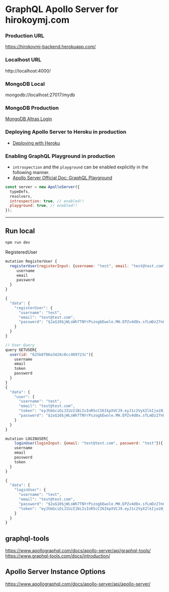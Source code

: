 # GraphQL Apollo Server for hirokoymj.com

### Production URL

https://hirokoymj-backend.herokuapp.com/

### Localhost URL

http://localhost:4000/

### MongoDB Local

mongodb://localhost:27017/mydb

### MongoDB Production

[MongoDB Altras Login](https://account.mongodb.com/account/login?nds=true)

### Deploying Apollo Server to Heroku in production

- [Deploying with Heroku](https://www.apollographql.com/docs/apollo-server/deployment/heroku/)

### Enabling GraphQL Playground in production

- `introspection` and the `playground` can be enabled explicitly in the following manner.
- [Apollo Server Official Doc: GraphQL Playground](https://www.apollographql.com/docs/apollo-server/testing/graphql-playground/#gatsby-focus-wrapper)

```js
const server = new ApolloServer({
  typeDefs,
  resolvers,
  introspection: true, // enabled!!
  playground: true, // enabled!!
});
```

<hr />

## Run local

```js
npm run dev
```

RegisteredUser

```js
mutation RegisterUser {
  registerUser(registerInput: {username: "test", email: "test@test.com", password: "test"}) {
     username
     email
     password
  }
}

{
  "data": {
    "registerUser": {
      "username": "test",
      "email": "test@test.com",
      "password": "$2a$10$jWLsWh7TNYrPszogbEwole.MH.EPZv4d8x.sfLmDz27n0eEifonke"
    }
  }
}
```

```js
// User Query
query GETUSER{
  user(id: "625b8f06a3426c0cc489723c"){
    username
    email
    token
    password
  }
}
{
  "data": {
    "user": {
      "username": "test",
      "email": "test@test.com",
      "token": "eyJhbGciOiJIUzI1NiIsInR5cCI6IkpXVCJ9.eyJ1c2VyX2lkIjoiNjI1YjhmMDZhMzQyNmMwY2M0ODk3MjNjIiwiZW1haWwiOiJ0ZXN0QHRlc3QuY29tIiwiaWF0IjoxNjUwMTY3NTU4LCJleHAiOjE2NTAxNzQ3NTh9.9iHCXDIYZly6a0e00mbUxP3W-zq8saetuy-QV7fzQ9o",
      "password": "$2a$10$jWLsWh7TNYrPszogbEwole.MH.EPZv4d8x.sfLmDz27n0eEifonke"
    }
  }
}
```

```js
mutation LOGINUSER{
	loginUser(loginInput: {email: "test@test.com", password: "test"}){
    username
    email
    password
    token
  }
}

{
  "data": {
    "loginUser": {
      "username": "test",
      "email": "test@test.com",
      "password": "$2a$10$jWLsWh7TNYrPszogbEwole.MH.EPZv4d8x.sfLmDz27n0eEifonke",
      "token": "eyJhbGciOiJIUzI1NiIsInR5cCI6IkpXVCJ9.eyJ1c2VyX2lkIjoiNjI1YjhmMDZhMzQyNmMwY2M0ODk3MjNjIiwiZW1haWwiOiJ0ZXN0QHRlc3QuY29tIiwiaWF0IjoxNjUwMjQzNjg1LCJleHAiOjE2NTAyNTA4ODV9.NOfe1Vd7FzfbofbGc3RnOT8faiVDG19_XhUHoJre1nM"
    }
  }
}
```

## graphql-tools

https://www.apollographql.com/docs/apollo-server/api/graphql-tools/
https://www.graphql-tools.com/docs/introduction/

## Apollo Server Instance Options

https://www.apollographql.com/docs/apollo-server/api/apollo-server/
